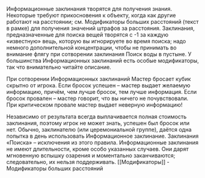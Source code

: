 Информационные заклинания творятся для получения знания. Некоторые требуют прикосновения к объекту, когда как другие работают на расстоянии; см. Модификаторы
больших расстояний (текст в рамке) для получения значений штрафов за расстояния. Заклинания, предназначенные для поиска вещей творятся с -1 за каждую «известную»
вещь, которую вы игнорируете во время поиска; надо немного дополнительной концентрации, чтобы не принимать во внимание флягу при сотворении заклинания Поиск воды в пустыне. У большинства Информационных заклинаний есть особые модификаторы, так что внимательно читайте описание.

При сотворении Информационных заклинаний Мастер бросает кубик скрытно от игрока. Если бросок успешен – мастер выдает желаемую информацию, причём, чем лучше бросок, тем лучше информация. Если бросок провален – мастер говорит, что вы ничего не почувствовали. При критическом провале мастер выдает неверную информацию!

Независимо от результата всегда выплачивается полная стоимость заклинания, поэтому игрок не может знать, успешен был бросок или нет. Обычно, заклинателю (или церемониальной группе), даётся одна попытка в день использовать Информационное заклинание. Заклинания «Поиска» – исключения из этого правила.
Информационные заклинания не имеют длительности, кроме особо указанных случаев. Они дарят мгновенную вспышку озарения и моментально заканчиваются; следовательно, их нельзя поддерживать.
[[Модификаторы]] - Модификаторы больших расстояний


